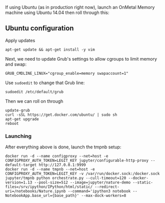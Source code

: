 
If using Ubuntu (as in production right now), launch an OnMetal Memory machine using Ubuntu 14.04 then roll through this:

## Ubuntu configuration

Apply updates

```
apt-get update && apt-get install -y vim
```

Next, we need to update Grub's settings to allow cgroups to limit memory and swap:

```
GRUB_CMDLINE_LINUX="cgroup_enable=memory swapaccount=1"
```

Use `sudoedit` to change that Grub line:
```
sudoedit /etc/default/grub
```

Then we can roll on through

```
update-grub
curl -sSL https://get.docker.com/ubuntu/ | sudo sh
apt-get upgrade
reboot
```

### Launching

After everything above is done, launch the tmpnb setup:

```
docker run -d --name configproxy --net=host -e CONFIGPROXY_AUTH_TOKEN=LEGIT_KEY jupyter/configurable-http-proxy --default-target http://127.0.0.1:9999
docker run -d --name tmpnb --net=host -e CONFIGPROXY_AUTH_TOKEN=LEGIT_KEY -v /var/run/docker.sock:/docker.sock jupyter/tmpnb python orchestrate.py --cull-timeout=120 --docker-version=1.13 --pool-size=512 --image=jupyter/nature-demo --static-files=/srv/ipython/IPython/html/static/ --redirect-uri=/notebooks/Nature.ipynb --command='ipython3 notebook --NotebookApp.base_url={base_path}' --max-dock-workers=8
```

